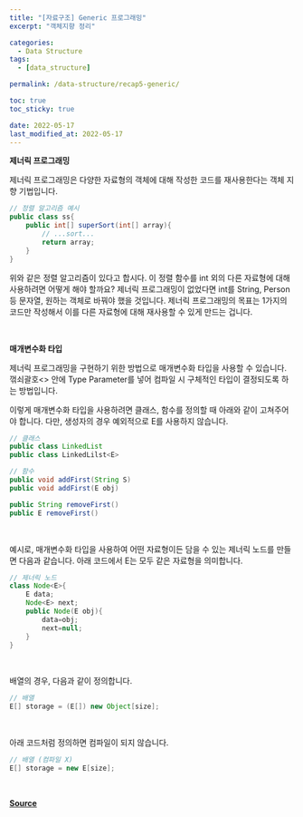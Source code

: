 ```yaml
---
title: "[자료구조] Generic 프로그래밍"
excerpt: "객체지향 정리"

categories:
  - Data Structure
tags:
  - [data_structure]

permalink: /data-structure/recap5-generic/

toc: true
toc_sticky: true

date: 2022-05-17
last_modified_at: 2022-05-17
---
```


**제너릭 프로그래밍**

 

제너릭 프로그래밍은 다양한 자료형의 객체에 대해 작성한 코드를 재사용한다는 객체 지향 기법입니다.

```java
// 정렬 알고리즘 예시
public class ss{
	public int[] superSort(int[] array){
		// ...sort...
		return array;
	}
}
```

위와 같은 정렬 알고리즘이 있다고 합시다. 이 정렬 함수를 int 외의 다른 자료형에 대해 사용하려면 어떻게 해야 할까요? 제너릭 프로그래밍이 없었다면 int를 String, Person 등 문자열, 원하는 객체로 바꿔야 했을 것입니다. 제너릭 프로그래밍의 목표는 1가지의 코드만 작성해서 이를 다른 자료형에 대해 재사용할 수 있게 만드는 겁니다.

<br>

**매개변수화 타입**

 

제너릭 프로그래밍을 구현하기 위한 방법으로 매개변수화 타입을 사용할 수 있습니다. 꺾쇠괄호<> 안에 Type Parameter를 넣어 컴파일 시 구체적인 타입이 결정되도록 하는 방법입니다.


이렇게 매개변수화 타입을 사용하려면 클래스, 함수를 정의할 때 아래와 같이 고쳐주어야 합니다. 다만, 생성자의 경우 예외적으로 E를 사용하지 않습니다. 

```java
// 클래스
public class LinkedList
public class LinkedLilst<E>

// 함수
public void addFirst(String S)
public void addFirst(E obj)

public String removeFirst()
public E removeFirst()
```
<br>

예시로, 매개변수화 타입을 사용하여 어떤 자료형이든 담을 수 있는 제너릭 노드를 만들면 다음과 같습니다. 아래 코드에서 E는 모두 같은 자료형을 의미합니다.

```java
// 제너릭 노드
class Node<E>{
	E data;
	Node<E> next;
	public Node(E obj){
		data=obj;
		next=null;
	}
}
```

<br>

배열의 경우, 다음과 같이 정의합니다.

```java
// 배열
E[] storage = (E[]) new Object[size];
```

<br>

아래 코드처럼 정의하면 컴파일이 되지 않습니다.

```java
// 배열 (컴파일 X)
E[] storage = new E[size];
```

<br>

[**Source**](https://www.boostcourse.org/cs204/joinLectures/145114)